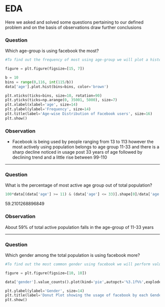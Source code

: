 # EDA

Here we asked and solved some questions pertaining to our defined problem and on the basis of observations draw further conclusions

### Question

Which age-group is using facebook the most?

```python
#To find out the frequency of most using age-group we will plot a histogram on age feature

figure = plt.figure(figsize=[15, 7])

b = 10
bins = range(0,116, int(115/b))
data['age'].plot.hist(bins=bins, color='brown')

plt.xticks(ticks=bins, size=10, rotation=90)
plt.yticks(ticks=np.arange(0, 35001, 5000), size=7)
plt.xlabel(xlabel='age', size=14)
plt.ylabel(ylabel='Frequency', size=14)
plt.title(label='Age-wise Distribution of Facebook users', size=16)
plt.show()

```
### Observation

- Facebook is being used by people ranging from 13 to 113 however the most actively using population belongs to age group 11-33 and there is a sharp decline noticed in usage post 33 years of age followed by declining trend and a little rise between 99-110


------------

### Question

What is the percentage of most active age group out of total population?

```python
100*data[(data['age'] >= 11) & (data['age'] <= 33)].shape[0]/data['age'].shape[0]
```
59.2101268896849

### Observation

About 59% of total active population falls in the age-group of 11-33 years

------------

### Question

Which gender among the total population is using facebook more?

```python
#To find out the most common gender using facebook we will perform value counts on gender feature and plot a donut chart

figure = plt.figure(figsize=[10, 10])

data['gender'].value_counts().plot(kind='pie',autopct='%3.1f%%',explode=np.ones(2)/10,wedgeprops=dict(width=0.15),fontsize=12,shadow=True,cmap='inferno',label='')

plt.ylabel(ylabel='Gender', size=14)
plt.title(label='Donut Plot showing the usage of facebook by each Gender', size=18)
plt.show()
```
